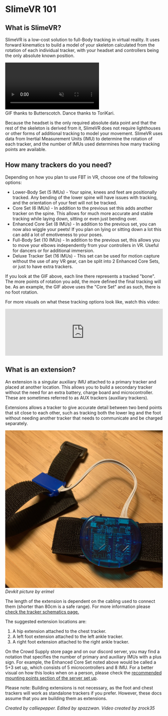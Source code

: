 # SlimeVR 101

## What is SlimeVR?

SlimeVR is a low-cost solution to full-Body tracking in virtual reality. It uses forward kinematics to build a model of your skeleton calculated from the rotation of each individual tracker, with your headset and controllers being the only absolute known position.

<div class="embeddedVideo">
	<video name="Tracking Example" playsinline autoplay muted loop>
	  <source src="./assets/videos/ostriches.webm" type="video/webm">
	  <source src="./assets/videos/ostriches.mov" type="video/quicktime">
	</video><br>
	GIF thanks to Butterscotch. Dance thanks to ToriKari.
</div>

Because the headset is the only required absolute data point and that the rest of the skeleton is derived from it, SlimeVR does not require lighthouses or other forms of additional tracking to model your movement. SlimeVR uses data from Inertial Measurement Units (IMU) to determine the rotation of each tracker, and the number of IMUs used determines how many tracking points are available.

## How many trackers do you need?

Depending on how you plan to use FBT in VR, choose one of the following options:

* Lower-Body Set (5 IMUs) - Your spine, knees and feet are positionally tracked. Any bending of the lower spine will have issues with tracking, and the orientation of your feet will not be tracked.
* Core Set (6 IMUs) - In addition to the previous set this adds another tracker on the spine. This allows for much more accurate and stable tracking while laying down, sitting or even just bending over.
* Enhanced Core Set (8 IMUs) - In addition to the previous set, you can now also wiggle your peets! If you plan on lying or sitting down a lot this can add a lot of emotiveness to your poses.
* Full-Body Set (10 IMUs) - In addition to the previous set, this allows you to move your elbows independently from your controllers in VR. Useful for dancers or for additional immersion.
* Deluxe Tracker Set (16 IMUs) - This set can be used for motion capture without the use of any VR gear, can be split into 2 Enhanced Core Sets, or just to have extra trackers.

If you look at the GIF above, each line there represents a tracked "bone". The more points of rotation you add, the more defined the final tracking will be. As an example, the GIF above uses the "Core Set" and as such, there is no foot rotation.

For more visuals on what these tracking options look like, watch this video:

<div class="video-container">
<iframe width="100%" height="auto" src="https://www.youtube.com/embed/KN3dxGNAq34" title="YouTube video player" frameborder="0" allow="accelerometer; autoplay muted; clipboard-write; encrypted-media; gyroscope; picture-in-picture" allowfullscreen></iframe>
</div>

## What is an extension?

An extension is a singular auxiliary IMU attached to a primary tracker and placed at another location. This allows you to build a secondary tracker without the need for an extra battery, charge board and microcontroller. These are sometimes referred to as AUX trackers (auxiliary trackers).

Extensions allows a tracker to give accurate detail between two bend points that sit close to each other, such as tracking both the lower leg and the foot without needing another tracker that needs to communicate and be charged separately.

![Extension Image](assets/img/extension.jpg)<br>
*Devkit picture by erimel*

The length of the extension is dependent on the cabling used to connect them (shorter than 80cm is a safe range). For more information please [check the tracker schematics page.](diy/tracker-schematics.md)

The suggested extension locations are:

1. A hip extension attached to the chest tracker.
1. A left foot extension attached to the left ankle tracker.
1. A right foot extension attached to the right ankle tracker.

On the Crowd Supply store page and on our discord server, you may find a notation that specifies the number of primary and auxiliary IMUs with a plus sign. For example, the Enhanced Core Set noted above would be called a 5+3 set up, which consists of 5 microcontrollers and 8 IMU. For a better visual on how this looks when on a person, please check the [recommended mounting points section of the server set up](server/putting-on-trackers.md#recommended-mounting-points).

Please note: Building extensions is not necessary, as the foot and chest trackers will work as standalone trackers if you prefer. However, these docs assume that you are building them as extensions.

*Created by calliepepper. Edited by spazzwan. Video created by zrock35*
